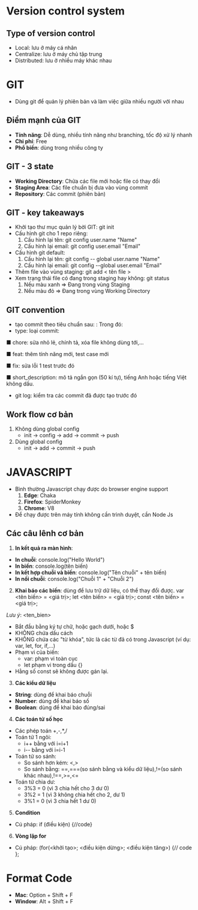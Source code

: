 # Version control system
## Type of version control
- Local: lưu ở máy cá nhân
- Centralize: lưu ở máy chủ tập trung
- Distributed: lưu ở nhiều máy khác nhau
# GIT
- Dùng git để quản lý phiên bản và làm việc giữa nhiều người với nhau
## Điểm mạnh của GIT
- **Tính năng**: Dễ dùng, nhiều tính năng như branching, tốc độ xử lý nhanh
- **Chi phí**: Free
- **Phổ biến**: dùng trong nhiều công ty
## GIT - 3 state
- **Working Directory**: Chửa các file mới hoặc file có thay đổi
- **Staging Area**: Các file chuẩn bị đưa vào vùng commit
- **Repository**: Các commit (phiên bản)
## GIT - key takeaways
- Khởi tạo thư mục quản lý bời GIT: git init
- Cấu hình git cho 1 repo riêng: 
    1. Cấu hình lại tên: git config user.name "Name"
    2. Cấu hình lại email: git config user.email "Email"
- Cấu hình git default: 
    1. Cấu hình lại tên: git config -- global user.name "Name"
    2. Cấu hình lại email: git config --global user.email "Email"
- Thêm file vào vùng staging: git add < tên file >
- Xem trạng thái file có đang trong staging hay không:
git status
    1. Nếu màu xanh => Đang trong vùng Staging
    2. Nếu màu đỏ => Đang trong vùng Working Directory
## GIT convention
- tạo commit theo tiêu chuẩn sau: <type>: <short description>
Trong đó:
- type: loại commit:

■ chore: sửa nhỏ lẻ, chính tả, xóa file không dùng tới,...

■ feat: thêm tính năng mới, test case mới

■ fix: sửa lỗi 1 test trước đó

■ short_description: mô tả ngắn gọn (50 kí tự), tiếng Anh hoặc tiếng Việt không dấu.

- git log: kiểm tra các commit đã được tạo trước đó
## Work flow cơ bản
1. Không dùng global config
    - init -> config -> add -> commit -> push
2. Dùng global config
    - init -> add -> commit -> push
# JAVASCRIPT
- Bình thường Javascript chạy được do browser engine support
    1. **Edge**: Chaka
    2. **Firefox**: SpiderMonkey
    3. **Chrome**: V8
- Để chạy được trên máy tính không cần trình duyệt, cần Node Js
## Các câu lênh cơ bản
1. **In kết quả ra màn hình**: 
- **In chuỗi**: console.log("Hello World")
- **In biến**: console.log(tên biến)
- **In kết hợp chuỗi và biến**: console.log("Tên chuỗi" + tên biến)
- **In nối chuỗi**: console.log("Chuỗi 1" + "Chuỗi 2")
2. **Khai báo các biến**: dùng để lưu trữ dữ liệu, có thể thay đổi được.
    var <tên biến> = <giá trị>;
    let <tên biến> = <giá trị>;
    const <tên biến> = <giá trị>;

*Lưu ý*: <ten_bien>
- Bắt đầu bằng ký tự chữ, hoặc gạch dưới, hoặc $
- KHÔNG chứa dấu cách
- KHÔNG chứa các "từ khóa", tức là các từ đã có trong Javascript (ví dụ: var, let, for, if,...) 
- Phạm vi của biến:
    - var: phạm vi toàn cục
    - let phạm vi trong dấu {}
- Hằng số const sẽ không được gán lại.
3. **Các kiểu dữ liệu**
- **String**: dùng để khai báo chuỗi
- **Number**: dùng để khai báo số
- **Boolean**: dùng để khai báo đúng/sai
4. **Các toán tử số học**
- Các phép toán +,-,*,/
- Toán tử 1 ngôi: 
    - i++ bằng với i=i+1
    - i-- bằng với i=i-1
- Toán tử so sánh: 
    - So sánh hơn kém: <,>
    - So sánh bằng: ==,===(so sánh bằng và kiểu dữ liệu),!=(so sánh khác nhau),!==,>=,<=
- Toán tử chia dư:
    - 3%3 = 0 (vì 3 chia hết cho 3 dư 0)
    - 3%2 = 1 (vì 3 không chia hết cho 2, dư 1)
    - 3%1 = 0 (vì 3 chia hết 1 dư 0)
5. **Condition**
- Cú pháp: if (điều kiện) {//code}
6. **Vòng lặp for**
- Cú pháp: (for(<khởi tạo>; <điều kiện dừng>; <điều kiện tăng>) {// code };
# Format Code
- **Mac**: Option + Shift + F
- **Window**: Alt + Shift + F





